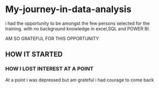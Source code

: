 # My-journey-in-data-analysis

i had the opportunity to be amongst the few persons selected for the training.
with no background knowledge in excel,SQL and POWER BI.                                          

AM SO GRATEFUL FOR THIS OPPORTUNITY

## HOW IT STARTED

### HOW I LOST INTEREST AT A POINT
At a point i was depressed but am grateful i had courage to come back
